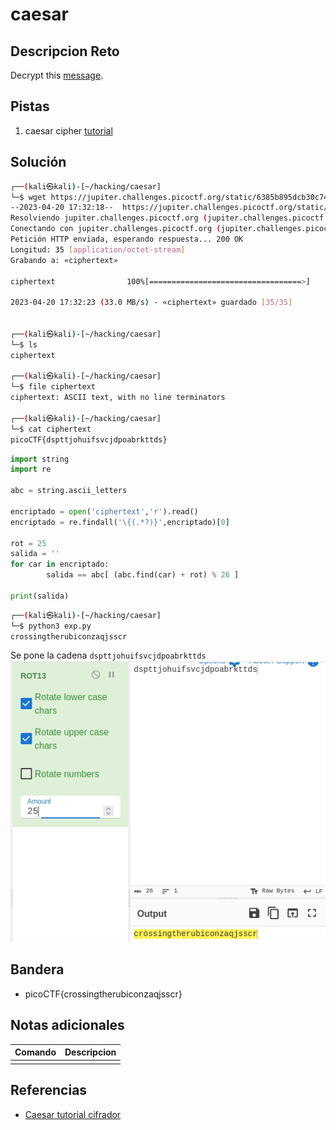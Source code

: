 # caesar

## Descripcion Reto
Decrypt this [message](https://jupiter.challenges.picoctf.org/static/6385b895dcb30c74dbd1f0ea271e3563/ciphertext).

## Pistas
1. caesar cipher [tutorial](https://learncryptography.com/classical-encryption/caesar-cipher)

## Solución
```bash
┌──(kali㉿kali)-[~/hacking/caesar]
└─$ wget https://jupiter.challenges.picoctf.org/static/6385b895dcb30c74dbd1f0ea271e3563/ciphertext
--2023-04-20 17:32:18--  https://jupiter.challenges.picoctf.org/static/6385b895dcb30c74dbd1f0ea271e3563/ciphertext
Resolviendo jupiter.challenges.picoctf.org (jupiter.challenges.picoctf.org)... 3.131.60.8
Conectando con jupiter.challenges.picoctf.org (jupiter.challenges.picoctf.org)[3.131.60.8]:443... conectado.
Petición HTTP enviada, esperando respuesta... 200 OK
Longitud: 35 [application/octet-stream]
Grabando a: «ciphertext»

ciphertext                100%[==================================>]      35  --.-KB/s    en 0s      

2023-04-20 17:32:23 (33.0 MB/s) - «ciphertext» guardado [35/35]

                                                                                                     
┌──(kali㉿kali)-[~/hacking/caesar]
└─$ ls
ciphertext
                                                                                                     
┌──(kali㉿kali)-[~/hacking/caesar]
└─$ file ciphertext    
ciphertext: ASCII text, with no line terminators

┌──(kali㉿kali)-[~/hacking/caesar]
└─$ cat ciphertext                       
picoCTF{dspttjohuifsvcjdpoabrkttds}

```
```python
import string
import re

abc = string.ascii_letters

encriptado = open('ciphertext','r').read()
encriptado = re.findall('\{(.*?)}',encriptado)[0]

rot = 25
salida = ''
for car in encriptado:
        salida == abc[ (abc.find(car) + rot) % 26 ]

print(salida)
```
```bash
┌──(kali㉿kali)-[~/hacking/caesar]
└─$ python3 exp.py
crossingtherubiconzaqjsscr
```

Se pone la cadena `dspttjohuifsvcjdpoabrkttds`
![Pasted image 20230420183509.png](https://github.com/ArmandoJhanuarGarayAlfaro/notas-hacking/blob/main/Crypto/img/Pasted%20image%2020230420183509.png)

## Bandera
* picoCTF{crossingtherubiconzaqjsscr}

## Notas adicionales
| Comando | Descripcion |
|---------|-------------|
|  |  |

## Referencias
- [Caesar tutorial cifrador](https://learncryptography.com/classical-encryption/caesar-cipher)
